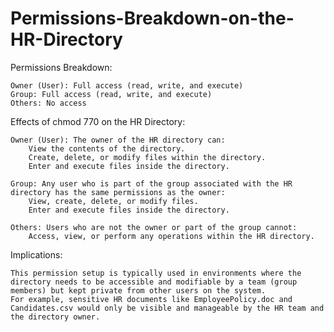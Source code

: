 # Permissions-Breakdown-on-the-HR-Directory
Permissions Breakdown:

    Owner (User): Full access (read, write, and execute)
    Group: Full access (read, write, and execute)
    Others: No access

Effects of chmod 770 on the HR Directory:

    Owner (User): The owner of the HR directory can:
        View the contents of the directory.
        Create, delete, or modify files within the directory.
        Enter and execute files inside the directory.

    Group: Any user who is part of the group associated with the HR directory has the same permissions as the owner:
        View, create, delete, or modify files.
        Enter and execute files inside the directory.

    Others: Users who are not the owner or part of the group cannot:
        Access, view, or perform any operations within the HR directory.

Implications:

    This permission setup is typically used in environments where the directory needs to be accessible and modifiable by a team (group members) but kept private from other users on the system.
    For example, sensitive HR documents like EmployeePolicy.doc and Candidates.csv would only be visible and manageable by the HR team and the directory owner.
